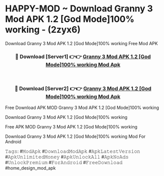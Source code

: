 # HAPPY-MOD ~ Download Granny 3 Mod APK 1.2 [God Mode]100% working - (2zyx6)
Download Granny 3 Mod APK 1.2 [God Mode]100% working Free Mod APK

<div align="center">
<h3>🔴 Download [Server1] 👉👉 <a href="https://apk-comot.site?title=Granny_3_Mod_APK_1.2_[God_Mode]100%_working">Granny 3 Mod APK 1.2 [God Mode]100% working Mod Apk</a></h3><br>

<h3>🔴 Download [Server2] 👉👉 <a href="https://apk-comot.site?title=Granny_3_Mod_APK_1.2_[God_Mode]100%_working">Granny 3 Mod APK 1.2 [God Mode]100% working Mod Apk</a></h3>
</div>


Free Download APK MOD Granny 3 Mod APK 1.2 [God Mode]100% working

Download Granny 3 Mod APK 1.2 [God Mode]100% working 

Free APK MOD Granny 3 Mod APK 1.2 [God Mode]100% working 

Download Granny 3 Mod APK 1.2 [God Mode]100% working Mod For Android

𝚃𝚊𝚐𝚜: #𝙼𝚘𝚍𝙰𝚙𝚔 #𝙳𝚘𝚠𝚗𝚕𝚘𝚊𝚍𝙼𝚘𝚍𝙰𝚙𝚔 #𝙰𝚙𝚔𝙻𝚊𝚝𝚎𝚜𝚝𝚅𝚎𝚛𝚜𝚒𝚘𝚗 #𝙰𝚙𝚔𝚄𝚗𝚕𝚒𝚖𝚒𝚝𝚎𝚍𝙼𝚘𝚗𝚎𝚢 #𝙰𝚙𝚔𝚄𝚗𝚕𝚘𝚌𝚔𝙰𝚕𝚕 #𝙰𝚙𝚔𝙽𝚘𝙰𝚍𝚜 #𝚄𝚗𝚕𝚘𝚌𝚔𝙿𝚛𝚎𝚖𝚒𝚞𝚖 #𝙵𝚘𝚛𝙰𝚗𝚍𝚛𝚘𝚒𝚍 #𝙵𝚛𝚎𝚎𝙳𝚘𝚠𝚗𝚕𝚘𝚊𝚍 #home_design_mod_apk